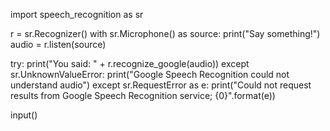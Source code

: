 import speech_recognition as sr

r = sr.Recognizer()
with sr.Microphone() as source:
    print("Say something!")
    audio = r.listen(source)
 

try:
    print("You said: " + r.recognize_google(audio))
except sr.UnknownValueError:
    print("Google Speech Recognition could not understand audio")
except sr.RequestError as e:
    print("Could not request results from Google Speech Recognition service; {0}".format(e))

input()
